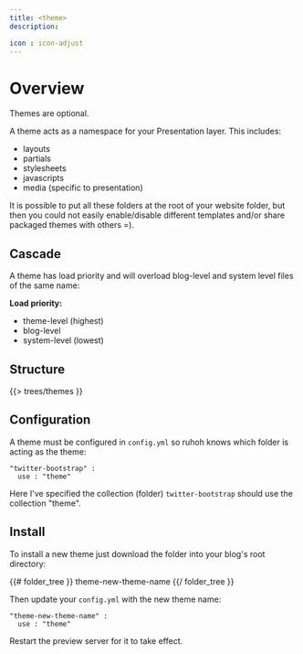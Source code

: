 ```yaml
---
title: <theme>
description:

icon : icon-adjust
---
```


# Overview

Themes are optional.

A theme acts as a namespace for your Presentation layer. This includes:

- layouts
- partials
- stylesheets
- javascripts
- media (specific to presentation)

It is possible to put all these folders at the root of your website folder, but then you could not easily enable/disable different templates and/or share packaged themes with others =).

## Cascade 

A theme has load priority and will overload blog-level and system level files of the same name:

**Load priority:**

- theme-level (highest)
- blog-level
- system-level (lowest)

## Structure 

{{> trees/themes }}


## Configuration

A theme must be configured in `config.yml` so ruhoh knows which folder is acting as the theme:

    "twitter-bootstrap" :
      use : "theme"

Here I've specified the collection (folder) `twitter-bootstrap` should use the collection "theme".

## Install

To install a new theme just download the folder into your blog's root directory:

{{# folder_tree }}
  theme-new-theme-name
{{/ folder_tree }}

Then update your `config.yml` with the new theme name:

    "theme-new-theme-name" :
      use : "theme"

Restart the preview server for it to take effect.
